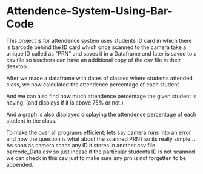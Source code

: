# Attendence-System-Using-Bar-Code

This project is for attendence system uses students ID card in which there is barcode behind the ID card which once scanned to the camera take a unique ID called as "PRN" 
and saves it in a Dataframe and later is saved to a csv file so teachers can have an additional copy of the csv file in their desktop.

After we made a dataframe with dates of classes where students attended class, we now calculated the attendence percentage of each student

And we can also find how much attendence percentage the given student is having. (and displays if it is above 75% or not.)

And a graph is also displayed displaying the attendence percentage of each student in the class.


To make the over all programs efficient; lets say camera runs into an error and now the question is what about the scanned PRN? so its really simple... As soon as camera scans any ID it stores in another csv file barcode_Data.csv so just incase if the particular students ID is not scanned we can check in this csv just to make sure any prn is not forgetten to be appended.
